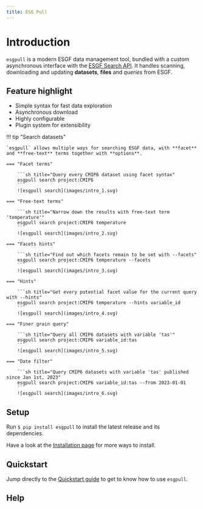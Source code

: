 ```yaml
---
title: ESG Pull
---
```


# Introduction

`esgpull` is a modern ESGF data management tool, bundled with a custom asynchronous interface with the [ESGF Search API].
It handles scanning, downloading and updating **datasets**, **files** and *queries* from ESGF.

<!-- Its simple data model makes `esgpull` easy to use, it is completely possible to never download a single file and still find a use for it. -->

## Feature highlight

- Simple syntax for fast data exploration
- Asynchronous download
- Highly configurable
- Plugin system for extensibility

!!! tip "Search datasets"

    `esgpull` allows multiple ways for searching ESGF data, with **facet** and **free-text** terms together with **options**.

    === "Facet terms"

        ```sh title="Query every CMIP6 dataset using facet syntax"
        esgpull search project:CMIP6
        ```
        ![esgpull search](images/intro_1.svg)

    === "Free-text terms"

        ```sh title="Narrow down the results with free-text term 'temperature'"
        esgpull search project:CMIP6 temperature
        ```
        ![esgpull search](images/intro_2.svg)

    === "Facets hints"

        ```sh title="Find out which facets remain to be set with --facets"
        esgpull search project:CMIP6 temperature --facets
        ```
        ![esgpull search](images/intro_3.svg)

    === "Hints"

        ```sh title="Get every potential facet value for the current query with --hints"
        esgpull search project:CMIP6 temperature --hints variable_id
        ```
        ![esgpull search](images/intro_4.svg)

    === "Finer grain query"

        ```sh title="Query all CMIP6 datasets with variable 'tas'"
        esgpull search project:CMIP6 variable_id:tas
        ```
        ![esgpull search](images/intro_5.svg)

    === "Date filter"

        ```sh title="Query CMIP6 datasets with variable 'tas' published since Jan 1st, 2023"
        esgpull search project:CMIP6 variable_id:tas --from 2023-01-01
        ```
        ![esgpull search](images/intro_6.svg)

<!-- !!! tip "Asynchronous downloads" -->
<!---->
<!--     Concurrent download to maximise -->
<!---->
<!-- !!! tip "SQLite database" -->
<!---->
<!--     Each download is recorded in a SQLite database -->

## Setup

Run `$ pip install esgpull` to install the latest release and its dependencies.

Have a look at the [Installation page](installation) for more ways to install.

## Quickstart

Jump directly to the [Quickstart guide](quickstart) to get to know how to use `esgpull`.


<!-- [ESGF portal]: https://esgf-node.ipsl.upmc.fr/search/cmip6-ipsl -->
[ESGF Search API]: https://esgf.github.io/esg-search/ESGF_Search_RESTful_API.html

## Help